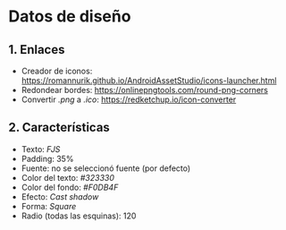 # Datos de diseño

## 1. Enlaces

- Creador de iconos: https://romannurik.github.io/AndroidAssetStudio/icons-launcher.html
- Redondear bordes: https://onlinepngtools.com/round-png-corners
- Convertir _.png_ a _.ico_: https://redketchup.io/icon-converter


## 2. Características

- Texto: _FJS_
- Padding: 35%
- Fuente: no se seleccionó fuente (por defecto)
- Color del texto: _#323330_
- Color del fondo: _#F0DB4F_
- Efecto: _Cast shadow_
- Forma: _Square_
- Radio (todas las esquinas): 120